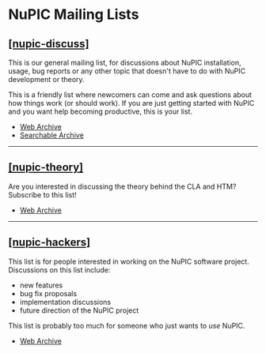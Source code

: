 
# NuPIC Mailing Lists

## [\[nupic-discuss\]](http://lists.numenta.org/mailman/listinfo/nupic_lists.numenta.org)

This is our general mailing list, for discussions about NuPIC installation, usage, bug reports or any other topic that doesn't have to do with NuPIC development or theory. 

This is a friendly list where newcomers can come and ask questions about how things work (or should work). If you are just getting started with NuPIC and you want help becoming productive, this is your list.

- [Web Archive](http://lists.numenta.org/pipermail/nupic_lists.numenta.org/)
- [Searchable Archive](http://nupic.markmail.org/)

* * * 

## [\[nupic-theory\]](http://lists.numenta.org/mailman/listinfo/nupic-theory_lists.numenta.org)

Are you interested in discussing the theory behind the CLA and HTM? Subscribe to this list!

- [Web Archive](http://lists.numenta.org/pipermail/nupic-theory_lists.numenta.org/)


* * * 

## [\[nupic-hackers\]](http://lists.numenta.org/mailman/listinfo/nupic-hackers_lists.numenta.org)

This list is for people interested in working on the NuPIC software project. Discussions on this list include:

- new features
- bug fix proposals
- implementation discussions
- future direction of the NuPIC project

This list is probably too much for someone who just wants to *use* NuPIC. 

- [Web Archive](http://lists.numenta.org/pipermail/nupic-hackers_lists.numenta.org/)
